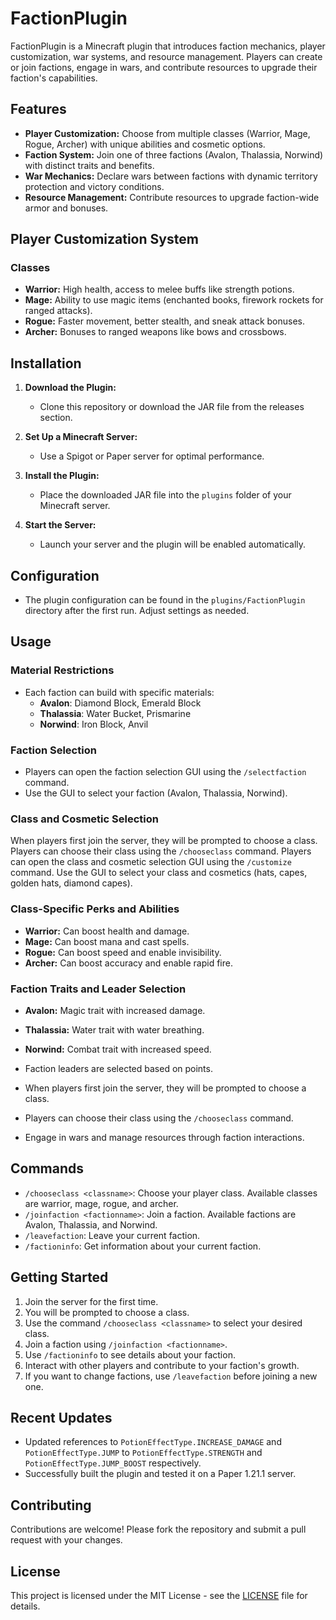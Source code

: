 
# FactionPlugin

FactionPlugin is a Minecraft plugin that introduces faction mechanics, player customization, war systems, and resource management. Players can create or join factions, engage in wars, and contribute resources to upgrade their faction's capabilities.

## Features

- **Player Customization:** Choose from multiple classes (Warrior, Mage, Rogue, Archer) with unique abilities and cosmetic options.
- **Faction System:** Join one of three factions (Avalon, Thalassia, Norwind) with distinct traits and benefits.
- **War Mechanics:** Declare wars between factions with dynamic territory protection and victory conditions.
- **Resource Management:** Contribute resources to upgrade faction-wide armor and bonuses.

## Player Customization System

### Classes

- **Warrior:** High health, access to melee buffs like strength potions.
- **Mage:** Ability to use magic items (enchanted books, firework rockets for ranged attacks).
- **Rogue:** Faster movement, better stealth, and sneak attack bonuses.
- **Archer:** Bonuses to ranged weapons like bows and crossbows.

## Installation

1. **Download the Plugin:**
   - Clone this repository or download the JAR file from the releases section.

2. **Set Up a Minecraft Server:**
   - Use a Spigot or Paper server for optimal performance.

3. **Install the Plugin:**
   - Place the downloaded JAR file into the `plugins` folder of your Minecraft server.

4. **Start the Server:**
   - Launch your server and the plugin will be enabled automatically.

## Configuration

- The plugin configuration can be found in the `plugins/FactionPlugin` directory after the first run. Adjust settings as needed.

## Usage

### Material Restrictions
- Each faction can build with specific materials:
  - **Avalon**: Diamond Block, Emerald Block
  - **Thalassia**: Water Bucket, Prismarine
  - **Norwind**: Iron Block, Anvil

### Faction Selection
- Players can open the faction selection GUI using the `/selectfaction` command.
- Use the GUI to select your faction (Avalon, Thalassia, Norwind).

### Class and Cosmetic Selection
When players first join the server, they will be prompted to choose a class.
Players can choose their class using the `/chooseclass` command.
Players can open the class and cosmetic selection GUI using the `/customize` command.
Use the GUI to select your class and cosmetics (hats, capes, golden hats, diamond capes).

### Class-Specific Perks and Abilities
- **Warrior:** Can boost health and damage.
- **Mage:** Can boost mana and cast spells.
- **Rogue:** Can boost speed and enable invisibility.
- **Archer:** Can boost accuracy and enable rapid fire.

### Faction Traits and Leader Selection
- **Avalon:** Magic trait with increased damage.
- **Thalassia:** Water trait with water breathing.
- **Norwind:** Combat trait with increased speed.
- Faction leaders are selected based on points.

- When players first join the server, they will be prompted to choose a class.
- Players can choose their class using the `/chooseclass` command.
- Engage in wars and manage resources through faction interactions.

## Commands

- `/chooseclass <classname>`: Choose your player class. Available classes are warrior, mage, rogue, and archer.
- `/joinfaction <factionname>`: Join a faction. Available factions are Avalon, Thalassia, and Norwind.
- `/leavefaction`: Leave your current faction.
- `/factioninfo`: Get information about your current faction.

## Getting Started

1. Join the server for the first time.
2. You will be prompted to choose a class.
3. Use the command `/chooseclass <classname>` to select your desired class.
4. Join a faction using `/joinfaction <factionname>`.
5. Use `/factioninfo` to see details about your faction.
6. Interact with other players and contribute to your faction's growth.
7. If you want to change factions, use `/leavefaction` before joining a new one.

## Recent Updates
- Updated references to `PotionEffectType.INCREASE_DAMAGE` and `PotionEffectType.JUMP` to `PotionEffectType.STRENGTH` and `PotionEffectType.JUMP_BOOST` respectively.
- Successfully built the plugin and tested it on a Paper 1.21.1 server.

## Contributing

Contributions are welcome! Please fork the repository and submit a pull request with your changes.

## License

This project is licensed under the MIT License - see the [LICENSE](LICENSE) file for details.
